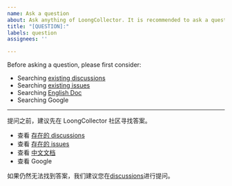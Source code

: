 ```yaml
---
name: Ask a question
about: Ask anything of LoongCollector. It is recommended to ask a question in discussions.
title: "[QUESTION]:"
labels: question
assignees: ''

---
```


Before asking a question, please first consider:

- Searching [existing discussions](https://github.com/alibaba/loongcollector/discussions/)
- Searching [existing issues](https://github.com/alibaba/loongcollector/issues/)
- Searching [English Doc](https://github.com/alibaba/loongcollector/tree/main/docs/en)
- Searching Google

-------

提问之前，建议先在 LoongCollector 社区寻找答案。

- 查看 [存在的 discussions](https://github.com/alibaba/loongcollector/discussions/)
- 查看 [存在的 issues](https://github.com/alibaba/loongcollector/issues/)
- 查看 [中文文档](https://github.com/alibaba/loongcollector/tree/main/docs/cn)
- 查看 Google

如果仍然无法找到答案，我们建议您在[discussions](https://github.com/alibaba/loongcollector/discussions/)进行提问。
